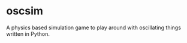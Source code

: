 # oscsim

A physics based simulation game to play around with
oscillating things written in Python.
